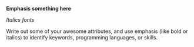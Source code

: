 **Emphasis something here**

_Italics fonts_

Write out some of your awesome attributes, and use emphasis (like bold or italics) to identify keywords, programming languages, or skills. 
